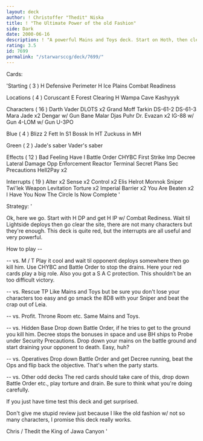 ```yaml
---
layout: deck
author: ! Christoffer "Thedit" Niska
title: ! "The Ultimate Power of the old Fashion"
side: Dark
date: 2000-06-16
description: ! "A powerful Mains and Toys deck. Start on Hoth, then clear up the Galaxy."
rating: 3.5
id: 7699
permalink: "/starwarsccg/deck/7699/"
---
```

Cards: 

'Starting  ( 3 )
H Defensive Perimeter
H Ice Plains
Combat Readiness

Locations  ( 4 )
Coruscant
E Forest Clearing
H Wampa Cave
Kashyyyk

Characters  ( 16 )
Darth Vader
DLOTS  x2
Grand Moff Tarkin
DS-61-2
DS-61-3
Mara Jade  x2
Dengar w/ Gun
Bane Malar
Djas Puhr
Dr. Evazan  x2
IG-88 w/ Gun
4-LOM w/ Gun
U-3PO

Blue  ( 4 )
Blizz 2
Fett In S1
Bossk In HT
Zuckuss in MH

Green  ( 2 )
Jade's saber
Vader's saber

Effects  ( 12 )
Bad Feeling Have I
Battle Order
CHYBC
First Strike
Imp Decree
Lateral Damage
Opp Enforcement
Reactor Terminal
Secret Plans
Sec Precautions
Hell2Pay  x2

Interrupts  ( 19 )
Alter  x2
Sense  x2
Control  x2
Elis Helrot
Monnok
Sniper
Twi'lek
Weapon Levitation
Torture x2
Imperial Barrier  x2
You Are Beaten	x2
I Have You Now
The Circle Is Now Complete
'

Strategy: '

Ok, here we go. Start with H DP and get H IP w/ Combat Rediness. Wait til Lightside deploys then go clear the site, there are not many characters but they're enough. This deck is quite red, but the interrupts are all useful and very powerful.

How to play --

-- vs. M / T  Play it cool and wait til opponent deploys somewhere then go kill him. Use CHYBC and Battle Order to stop the drains. Here your red cards play a big role. Also you got a S A C protection. This shouldn&#8217;t be an too difficult victory.

-- vs. Rescue TP  Like Mains and Toys but be sure you don't lose your characters too easy and go smack the 8D8 with your Sniper and beat the crap out of Leia.

-- vs. Profit. Throne Room etc.  Same Mains and Toys.

-- vs. Hidden Base  Drop down Battle Order, if he tries to get to the ground you kill him. Decree stops the bonuses in space and use BH ships to Probe under Security Precautions. Drop down your mains on the battle ground and start draining your opponent to death. Easy, huh?

-- vs. Operatives  Drop down Battle Order and get Decree running, beat the Ops and flip back the objective. That's when the party starts.

-- vs. Other odd decks  The red cards should take care of this, drop down Battle Order etc., play torture and drain. Be sure to think what you're doing carefully.

If you just have time test this deck and get surprised.

Don't give me stupid review just because I like the old fashion w/ not so many characters, I promise this deck really works.

Chris / Thedit the King of Jawa Canyon
'
